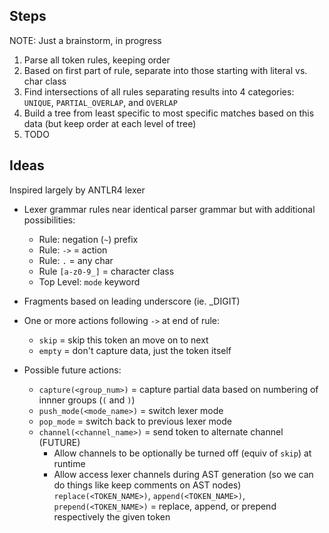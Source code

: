 ## Steps

NOTE: Just a brainstorm, in progress

1. Parse all token rules, keeping order
1. Based on first part of rule, separate into those starting with literal vs. char class
1. Find intersections of all rules separating results into 4 categories: `UNIQUE`, `PARTIAL_OVERLAP`, and `OVERLAP`
1. Build a tree from least specific to most specific matches based on this data (but keep order at each level of tree)
1. TODO

## Ideas

Inspired largely by ANTLR4 lexer

- Lexer grammar rules near identical parser grammar but with additional possibilities:
  - Rule: negation (`~`) prefix
  - Rule: `->` = action
  - Rule: `.` = any char
  - Rule `[a-z0-9_]` = character class
  - Top Level: `mode` keyword
- Fragments based on leading underscore (ie. \_DIGIT)
- One or more actions following `->` at end of rule:

  - `skip` = skip this token an move on to next
  - `empty` = don't capture data, just the token itself

- Possible future actions:
  - `capture(<group_num>)` = capture partial data based on numbering of innner groups (`(` and `)`)
  - `push_mode(<mode_name>)` = switch lexer mode
  - `pop_mode` = switch back to previous lexer mode
  - `channel(<channel_name>)` = send token to alternate channel (FUTURE)
    - Allow channels to be optionally be turned off (equiv of `skip`) at runtime
    - Allow access lexer channels during AST generation (so we can do things like keep comments on AST nodes)
      `replace(<TOKEN_NAME>)`, `append(<TOKEN_NAME>)`, `prepend(<TOKEN_NAME>)` = replace, append, or prepend respectively the given token
